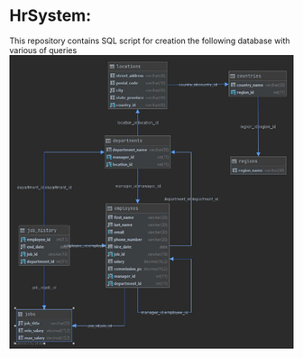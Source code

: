 # HrSystem:
This repository contains SQL script for creation the following database with various of queries
![uml diagram](https://github.com/andriistarynskyi/HrSystem/blob/master/hr_system_uml.jpg)
